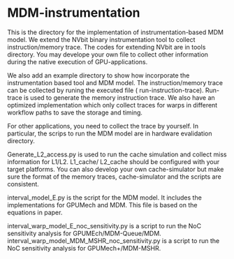 # MDM-instrumentation
This is the directory for the implementation of instrumentation-based MDM model.
We extend the NVbit binary instrumentation tool to collect instruction/memory trace.
The codes for extending NVbit are in tools directory. You may develope your own file to collect other information during the native 
execution of GPU-applications.

We also add an example directory to show how incorporate the instrumentation based tool and MDM model. The instruction/memory 
trace can be collected by runing the executed file ( run-instruction-trace). Run-trace is used to generate the memory instruction trace.
We also have an optimized implementation which only collect traces for warps in different workflow paths to save the storage and timing.

For other applications, you need to collect the trace by yourself.
In particular, the scrips to run the MDM model are in hardware evalidation directory. 


Generate_L2_access.py is used to run the cache simulation and 
collect miss information for L1/L2.
L1_cache/ L2_cache should be configured with your target platforms.
You can also develop your own cache-simulator but make sure the format of the memory traces, cache-simulator and the scripts are consistent.

interval_model_E.py is the script for the MDM model.
It includes the implementations for GPUMech and MDM.
This file is based on the equations in paper.

interval_warp_model_E_noc_sensitivity.py  is a script to run the NoC sensitivity analysis for GPUMEch/MDM-Queue/MDM.
interval_warp_model_MDM_MSHR_noc_sensitivity.py is a script to run the NoC sensitivity analysis for GPUMech+/MDM-MSHR.



